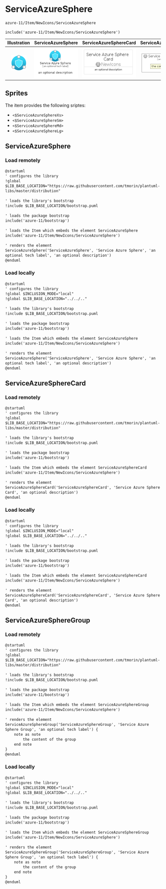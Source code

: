 # ServiceAzureSphere


```text
azure-11/Item/NewIcons/ServiceAzureSphere
```

```text
include('azure-11/Item/NewIcons/ServiceAzureSphere')
```



| Illustration | ServiceAzureSphere | ServiceAzureSphereCard | ServiceAzureSphereGroup |
| :---: | :---: | :---: | :---: |
| ![illustration for Illustration](../../../azure-11/Item/NewIcons/ServiceAzureSphere.png) | ![illustration for ServiceAzureSphere](../../../azure-11/Item/NewIcons/ServiceAzureSphere.Local.png) | ![illustration for ServiceAzureSphereCard](../../../azure-11/Item/NewIcons/ServiceAzureSphereCard.Local.png) | ![illustration for ServiceAzureSphereGroup](../../../azure-11/Item/NewIcons/ServiceAzureSphereGroup.Local.png) |



## Sprites
The item provides the following sriptes:

- `<$ServiceAzureSphereXs>`
- `<$ServiceAzureSphereSm>`
- `<$ServiceAzureSphereMd>`
- `<$ServiceAzureSphereLg>`





## ServiceAzureSphere

### Load remotely
```plantuml
@startuml
' configures the library
!global $LIB_BASE_LOCATION="https://raw.githubusercontent.com/tmorin/plantuml-libs/master/distribution"

' loads the library's bootstrap
!include $LIB_BASE_LOCATION/bootstrap.puml

' loads the package bootstrap
include('azure-11/bootstrap')

' loads the Item which embeds the element ServiceAzureSphere
include('azure-11/Item/NewIcons/ServiceAzureSphere')

' renders the element
ServiceAzureSphere('ServiceAzureSphere', 'Service Azure Sphere', 'an optional tech label', 'an optional description')
@enduml
```

### Load locally
```plantuml
@startuml
' configures the library
!global $INCLUSION_MODE="local"
!global $LIB_BASE_LOCATION="../../.."

' loads the library's bootstrap
!include $LIB_BASE_LOCATION/bootstrap.puml

' loads the package bootstrap
include('azure-11/bootstrap')

' loads the Item which embeds the element ServiceAzureSphere
include('azure-11/Item/NewIcons/ServiceAzureSphere')

' renders the element
ServiceAzureSphere('ServiceAzureSphere', 'Service Azure Sphere', 'an optional tech label', 'an optional description')
@enduml
```

## ServiceAzureSphereCard

### Load remotely
```plantuml
@startuml
' configures the library
!global $LIB_BASE_LOCATION="https://raw.githubusercontent.com/tmorin/plantuml-libs/master/distribution"

' loads the library's bootstrap
!include $LIB_BASE_LOCATION/bootstrap.puml

' loads the package bootstrap
include('azure-11/bootstrap')

' loads the Item which embeds the element ServiceAzureSphereCard
include('azure-11/Item/NewIcons/ServiceAzureSphere')

' renders the element
ServiceAzureSphereCard('ServiceAzureSphereCard', 'Service Azure Sphere Card', 'an optional description')
@enduml
```

### Load locally
```plantuml
@startuml
' configures the library
!global $INCLUSION_MODE="local"
!global $LIB_BASE_LOCATION="../../.."

' loads the library's bootstrap
!include $LIB_BASE_LOCATION/bootstrap.puml

' loads the package bootstrap
include('azure-11/bootstrap')

' loads the Item which embeds the element ServiceAzureSphereCard
include('azure-11/Item/NewIcons/ServiceAzureSphere')

' renders the element
ServiceAzureSphereCard('ServiceAzureSphereCard', 'Service Azure Sphere Card', 'an optional description')
@enduml
```

## ServiceAzureSphereGroup

### Load remotely
```plantuml
@startuml
' configures the library
!global $LIB_BASE_LOCATION="https://raw.githubusercontent.com/tmorin/plantuml-libs/master/distribution"

' loads the library's bootstrap
!include $LIB_BASE_LOCATION/bootstrap.puml

' loads the package bootstrap
include('azure-11/bootstrap')

' loads the Item which embeds the element ServiceAzureSphereGroup
include('azure-11/Item/NewIcons/ServiceAzureSphere')

' renders the element
ServiceAzureSphereGroup('ServiceAzureSphereGroup', 'Service Azure Sphere Group', 'an optional tech label') {
    note as note
        the content of the group
    end note
}
@enduml
```

### Load locally
```plantuml
@startuml
' configures the library
!global $INCLUSION_MODE="local"
!global $LIB_BASE_LOCATION="../../.."

' loads the library's bootstrap
!include $LIB_BASE_LOCATION/bootstrap.puml

' loads the package bootstrap
include('azure-11/bootstrap')

' loads the Item which embeds the element ServiceAzureSphereGroup
include('azure-11/Item/NewIcons/ServiceAzureSphere')

' renders the element
ServiceAzureSphereGroup('ServiceAzureSphereGroup', 'Service Azure Sphere Group', 'an optional tech label') {
    note as note
        the content of the group
    end note
}
@enduml
```


